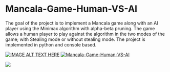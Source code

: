 # Mancala-Game-Human-VS-AI

The goal of the project is to implement a Mancala game along with an AI
player using the Minimax algorithm with alpha-beta pruning. 
The game allows a human player to play against the algorithm in the two modes of the
game; with Stealing mode or without stealing mode.
The project is implemented in python and console based.

[![IMAGE ALT TEXT HERE](https://img.youtube.com/vi/https://youtu.be/V9wDBga9myk)](https://www.youtube.com/watch?v=https://youtu.be/V9wDBga9myk)
[![Mancala-Game-Human-VS-AI](http://img.youtube.com/vi/https://youtu.be/V9wDBga9myk/0.jpg)](http://www.youtube.com/watch?v=https://youtu.be/V9wDBga9myk)

<img src="https://encrypted-tbn0.gstatic.com/images?q=tbn:ANd9GcTa9ta_M_MDT0AUjFDYDv0IcYfvLrrIb14yXw&usqp=CAU/relativePath">
